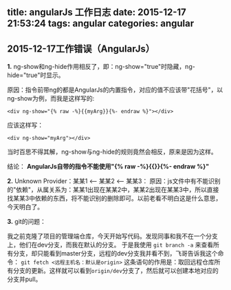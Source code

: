 title: angularJs 工作日志
date: 2015-12-17 21:53:24
tags: angular
categories: angular
---
## 2015-12-17工作错误（AngularJs）

**1.** ng-show和ng-hide作用相反了，即：ng-show="true"时隐藏，ng-hide="true"时显示。

原因：指令前带ng的都是AngularJs的内置指令，对应的值不应该带"花括号"，以ng-show为例，而我是这样写的:
    
    <div ng-show="{% raw -%}{{myArg}}{%- endraw %}"></div>

应该这样写：

    <div ng-show="myArg"></div>

当时百思不得其解，ng-show与ng-hide的规则竟然会相反，原来是因为这样。

  结论：
**AngularJs自带的指令不能使用"{% raw -%}{{}}{%- endraw %}"**

**2.** Unknown Provider：某某1 <—— 某某2 <—— 某某3：
  原因：js文件中有不能识别的"依赖"，从属关系为：某某1出现在某某2中，某某2出现在某某3中，所以直接找某某3中依赖的东西，将不能识别的删除即可。以前老看不明白这是什么意思，今天明白了。

**3.** git的问题：

我之前克隆了项目的管理端仓库，今天开始写代码。发现同事和我不在一个分支上，他们在dev分支，而我在默认的分支。
于是我使用
    `git branch -a`
来查看所有分支，却只能看到master分支，远程的dev分支我并看不到，飞哥告诉我这个命令：
    `git fetch <远程主机名：默认是origin>`
这条语句的作用是：取回远程仓库所有分支的更新。这样就可以看到`origin/dev`分支了，然后就可以创建本地对应的分支并pull。